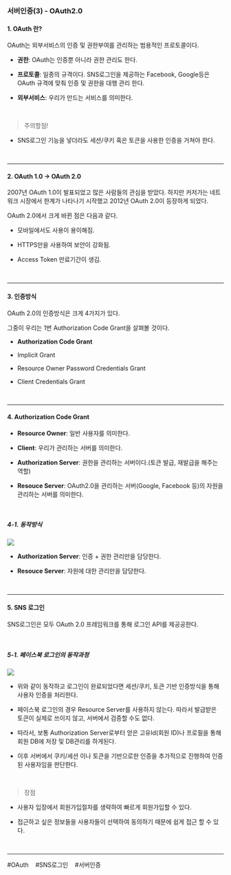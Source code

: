 ### 서버인증(3) - OAuth2.0

#### 1. OAuth 란?

OAuth는 외부서비스의 인증 및 권한부여를 관리하는 범용적인 프로토콜이다.

* **권한**: OAuth는 인증뿐 아니라 권한 관리도 한다.

* **프로토콜**: 일종의 규격이다. SNS로그인을 제공하는 Facebook, Google등은 OAuth 규격에 맞춰 인증 및 권한을 대행 관리 한다.

* **외부서비스**: 우리가 만드는 서비스를 의미한다.
  
  <br>

> 주의할점!

* SNS로그인 기능을 넣더라도 세션/쿠키 혹은 토큰을 사용한 인증을 거쳐야 한다.

<br>

---

#### 2. OAuth 1.0 -> OAuth 2.0

2007년 OAuth 1.0이 발표되었고 많은 사람들의 관심을 받았다. 하지만 커저가는 네트워크 시장에서 한계가 나타나기 시작했고 2012년 OAuth 2.0이 등장하게 되었다. 

OAuth 2.0에서 크게 바뀐 점은 다음과 같다.

* 모바일에서도 사용이 용이해짐.

* HTTPS만을 사용하여 보안이 강화됨.

* Access Token 만료기간이 생김.

<br>

---

#### 3. 인증방식

OAuth 2.0의 인증방식은 크게 4가지가 있다. 

그중이 우리는 1번 Authorization Code Grant을 살펴볼 것이다.

* **Authorization Code Grant**

* Implicit Grant

* Resource Owner Password Credentials Grant

* Client Credentials Grant

<br>

---

#### 4. Authorization Code Grant

* **Resource Owner**: 일반 사용자를 의미한다.

* **Client**: 우리가 관리하는 서버를 의미한다.

* **Authorization Server**: 권한을 관리하는 서버이다.(토큰 발급, 재발급을 해주는 역할)

* **Resouce Server**: OAuth2.0을 관리하는 서버(Google, Facebook 등)의 자원을 관리하는 서버를 의미한다.

<br>

##### 4-1. 동작방식

![](C:\Users\jerry\AppData\Roaming\marktext\images\2023-10-18-17-28-42-image.png)

* **Authorization Server**: 인증 + 권한 관리만을 담당한다.

* **Resouce Server**: 자원에 대한 관리만을 담당한다.

<br>

---

#### 5. SNS 로그인

SNS로그인은 모두 OAuth 2.0 프레임워크를 통해 로그인 API를 제공공한다.

<Br>

##### 5-1. 페이스북 로그인의 동작과정

![](C:\Users\jerry\AppData\Roaming\marktext\images\2023-10-18-17-35-26-image.png)

* 위와 같이 동작하고 로그인이 완료되었다면 세션/쿠키, 토큰 기반 인증방식을 통해 사용자 인증을 처리한다.

* 페이스북 로그인의 경우 Resource Server를 사용하지 않는다. 따라서 발급받은 토큰이 실제로 쓰이지 않고, 서버에서 검증할 수도 없다.

* 따라서, 보통 Authorization Server로부터 얻은 고유Id(회원 ID)나 프로필을 통해 회원 DB에 저장 및 DB관리를 하게된다. 

* 이후 서버에서 쿠키/세션 이나 토큰을 기반으로한 인증을 추가적으로 진행하여 인증된 사용자임을 판단한다.

<br>

> 장점

* 사용자 입장에서 회원가입절차를 생략하여 빠르게 회원가입할 수 있다.

* 접근하고 싶은 정보들을 사용자들이 선택하여 동의하기 때문에 쉽게 접근 할 수 있다.

<br>

---

#OAuth    #SNS로그인    #서버인증
